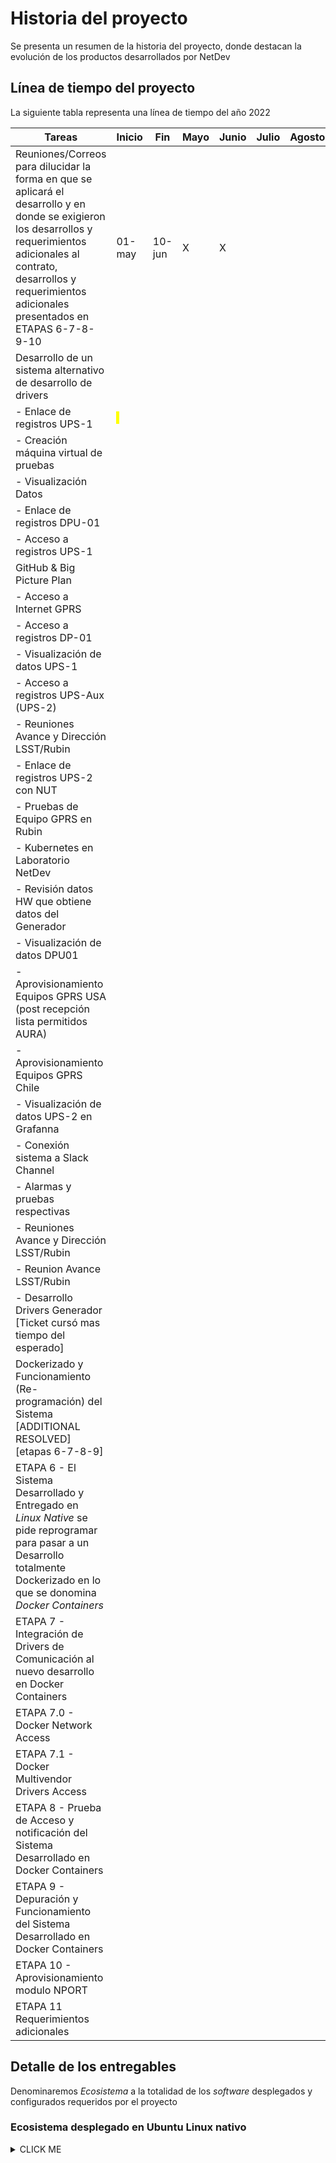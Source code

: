 # Historia del proyecto

Se presenta un resumen de la historia del proyecto, donde destacan la evolución de los productos desarrollados por NetDev

## Línea de tiempo del proyecto

La siguiente tabla representa una línea de tiempo del año 2022

| Tareas                                                                                                                                                                                                                                 | Inicio                                        | Fin    | Mayo | Junio | Julio | Agosto | Septiembre | Octubre | Noviembre | Diciembre |
| -------------------------------------------------------------------------------------------------------------------------------------------------------------------------------------------------------------------------------------- | --------------------------------------------- | ------ | ---- | ----- | ----- | ------ | ---------- | ------- | --------- | --------- |
| Reuniones/Correos para dilucidar la forma en que se aplicará el desarrollo y en donde se exigieron los desarrollos y requerimientos adicionales al contrato, desarrollos y requerimientos adicionales presentados en ETAPAS 6-7-8-9-10 | 01-may                                        | 10-jun | X    | X     |       |        |
| Desarrollo de un sistema alternativo de desarrollo de drivers                                                                                                                                                                          |                                               |        |      |       |       |        |
| - Enlace de registros UPS-1                                                                                                                                                                                                            | <span style='background:yellow'>&nbsp;</span> |        |      |       |       |        |            |         |           |
| - Creación máquina virtual de pruebas                                                                                                                                                                                                  |                                               |        |      |       |       |        |            |         |           |
| - Visualización Datos                                                                                                                                                                                                                  |                                               |        |      |       |       |        |            |         |           |
| - Enlace de registros DPU-01                                                                                                                                                                                                           |                                               |        |      |       |       |        |            |         |           |
| - Acceso a registros UPS-1                                                                                                                                                                                                             |                                               |        |      |       |       |        |            |         |           |
| GitHub & Big Picture Plan                                                                                                                                                                                                              |                                               |        |      |       |       |        |            |         |           |
| - Acceso a Internet GPRS                                                                                                                                                                                                               |                                               |        |      |       |       |        |            |         |           |
| - Acceso a registros DP-01                                                                                                                                                                                                             |                                               |        |      |       |       |        |            |         |           |
| - Visualización de datos UPS-1                                                                                                                                                                                                         |                                               |        |      |       |       |        |            |         |           |
| - Acceso a registros UPS-Aux (UPS-2)                                                                                                                                                                                                   |                                               |        |      |       |       |        |            |         |           |
| - Reuniones Avance y Dirección LSST/Rubin                                                                                                                                                                                              |                                               |        |      |       |       |        |            |         |           |
| - Enlace de registros UPS-2 con NUT                                                                                                                                                                                                    |                                               |        |      |       |       |        |            |         |           |
| - Pruebas de Equipo GPRS en Rubin                                                                                                                                                                                                      |                                               |        |      |       |       |        |            |         |           |
| - Kubernetes en Laboratorio NetDev                                                                                                                                                                                                     |                                               |        |      |       |       |        |            |         |           |
| - Revisión datos HW que obtiene datos del Generador                                                                                                                                                                                    |                                               |        |      |       |       |        |            |         |           |
| - Visualización de datos DPU01                                                                                                                                                                                                         |                                               |        |      |       |       |        |            |         |           |
| - Aprovisionamiento Equipos GPRS USA (post recepción lista permitidos AURA)                                                                                                                                                            |                                               |        |      |       |       |        |            |         |           |
| - Aprovisionamiento Equipos GPRS Chile                                                                                                                                                                                                 |                                               |        |      |       |       |        |            |         |           |
| - Visualización de datos UPS-2 en Grafanna                                                                                                                                                                                             |                                               |        |      |       |       |        |            |         |           |
| - Conexión sistema a Slack Channel                                                                                                                                                                                                     |                                               |        |      |       |       |        |            |         |           |
| - Alarmas y pruebas respectivas                                                                                                                                                                                                        |                                               |        |      |       |       |        |            |         |           |
| - Reuniones Avance y Dirección LSST/Rubin                                                                                                                                                                                              |                                               |        |      |       |       |        |            |         |           |
| - Reunion Avance LSST/Rubin                                                                                                                                                                                                            |                                               |        |      |       |       |        |            |         |           |
| - Desarrollo Drivers Generador [Ticket cursó mas tiempo del esperado]                                                                                                                                                                  |                                               |        |      |       |       |        |            |         |           |
| Dockerizado y Funcionamiento (Re-programación) del Sistema [ADDITIONAL RESOLVED][etapas 6-7-8-9]                                                                                                                                       |                                               |        |      |       |       |        |            |         |           |
| ETAPA 6 - El Sistema Desarrollado y Entregado en _Linux Native_ se pide reprogramar para pasar a un Desarrollo totalmente Dockerizado en lo que se donomina _Docker Containers_                                                        |                                               |        |      |       |       |        |            |         |           |
| ETAPA 7 - Integración de Drivers de Comunicación al nuevo desarrollo en Docker Containers                                                                                                                                              |                                               |        |      |       |       |        |            |         |           |
| ETAPA 7.0 - Docker Network Access                                                                                                                                                                                                      |                                               |        |      |       |       |        |            |         |           |
| ETAPA 7.1 - Docker Multivendor Drivers Access                                                                                                                                                                                          |                                               |        |      |       |       |        |            |         |           |
| ETAPA 8 - Prueba de Acceso y notificación del Sistema Desarrollado en Docker Containers                                                                                                                                                |                                               |        |      |       |       |        |            |         |           |
| ETAPA 9 - Depuración y Funcionamiento del Sistema Desarrollado en Docker Containers                                                                                                                                                    |                                               |        |      |       |       |        |            |         |           |
| ETAPA 10 - Aprovisionamiento modulo NPORT                                                                                                                                                                                              |                                               |        |      |       |       |        |            |         |           |
| ETAPA 11 Requerimientos adicionales                                                                                                                                                                                                    |                                               |        |      |       |       |        |            |         |           |

## Detalle de los entregables

Denominaremos _Ecosistema_ a la totalidad de los _software_ desplegados y configurados requeridos por el proyecto

### Ecosistema desplegado en Ubuntu Linux nativo

<details><summary>CLICK ME</summary>
<p>

#### We can hide anything, even code!

```ruby
   puts "Hello World"
```

</p>
</details>
